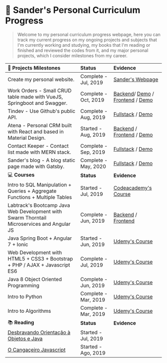 # :star2: Sander's Personal Curriculum Progress

> Welcome to my personal curriculum progress webpage, here you can track my current progress on my ongoing projects and subjects that I'm currently working and studying, my books that I'm reading or finished and reviewed the codes from it, and my major personal projects, which I consider milestones from my career.

|:gem: **Projects Milestones**                                                                   | **Status**         | **Evidence**     |
| :--------------------------------------------------------------------------------------------- | :-------------------- | :--------------------------------------------------------------------------- |
| Create my personal website.                                                                    | Complete - Jul, 2019 | [Sander's Webpage](https://www.sanderdsz.github.io) |
| Work Orders - Small CRUD table made with VueJS, Springboot and Swagger.                                                | Complete - Oct, 2019 | [Backend](https://github.com/sanderdsz/work-orders-springboot)/ [Demo](https://betha-api.herokuapp.com/) / [Frontend](https://github.com/sanderdsz/work-orders-vue) / [Demo](https://betha-frontend.herokuapp.com/)   | 
| Tindev - Use Github's public API.                                                              | Complete - Aug, 2019 | [Fullstack](https://github.com/sanderdsz/tindev) / [Demo](https://tindev-fullstack.herokuapp.com/)   | 
| Atena - Personal CRM built with React and based in Material Design.               | Started - Aug, 2019 | [Backend](https://github.com/sanderdsz/dashboard-node-backend) / [Frontend](https://github.com/sanderdsz/react-material-admin) / [Demo](https://admin-react-faf5e.web.app/) |  
| Contact Keeper - Contact list made with MERN stack.               | Complete - Sep, 2019 | [Fullstack](https://github.com/sanderdsz/contact-keeper) / [Demo](https://contact-keeper-reactjs.herokuapp.com/) |  
| Sander's blog - A blog static page made with Gatsby.               | Complete - May, 2020 | [Fullstack](https://github.com/sanderdsz/blog-gatsby) / [Demo](https://sanderzuchinalli.netlify.app) |  
|:computer: **Courses**                                                                          | **Status**             | **Evidence** |
| Intro to SQL Manipulation + Queries + Aggregate Functions + Multiple Tables                | Started - Jul, 2019 | [Codeacademy's Course](https://www.codecademy.com/users/sanderdosSantosZuchinalli9231834469/achievements) |
| Labtrack's Bootcamp Java Web Development with Swarm Thorntail Microservices and Angular JS| Complete - Jun, 2019 | [Backend](https://github.com/sanderdsz/javaweb-backend) / [Frontend](https://github.com/sanderdsz/javaweb-frontend) |
| Java Spring Boot + Angular 7 + Ionic                                                      | Started - Jun, 2019 | [Udemy's Course](https://github.com/sanderdsz/ecommercetype1-backend) |
| Web Development with HTML5 + CSS3 + Bootstrap + PHP / AJAX + Javascript ES6               | Complete - Jul, 2019 | [Udemy's Course](https://www.udemy.com/certificate/UC-72IPV94X/) |
| Java 8 Object Oriented Programming                                                        | Complete - Jun, 2019 | [Udemy's Course](https://github.com/sanderdsz/yard-version-1.0) |
| Intro to Python                                                                           | Complete - Mar, 2019 | [Udemy's Course](https://www.udemy.com/certificate/UC-SCZIIOUZ/) |
| Intro to Algorithms                                                                       | Complete - Mar, 2019 | [Udemy's Course](https://github.com/sanderdsz/algoritmos-java-basicos) |
|:books: **Reading**                                                                             | **Status**         | **Evidence**     |
| [Desbravando Orientação à Objetos e Java](https://www.casadocodigo.com.br/products/livro-orientacao-objetos-java) | Started - Jul, 2019 |    
| [O Cangaçeiro Javascript](https://www.casadocodigo.com.br/products/livro-cangaceiro-javascript) | Started - Ago, 2019 | 

